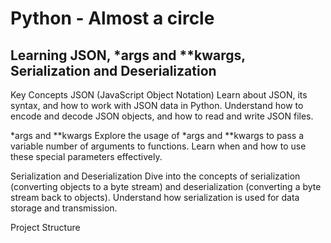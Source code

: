 # Python - Almost a circle

## Learning JSON, \*args and \*\*kwargs, Serialization and Deserialization

Key Concepts
JSON (JavaScript Object Notation)
Learn about JSON, its syntax, and how to work with JSON data in Python. Understand how to encode and decode JSON objects, and how to read and write JSON files.

\*args and \*\*kwargs
Explore the usage of \*args and \*\*kwargs to pass a variable number of arguments to functions. Learn when and how to use these special parameters effectively.

Serialization and Deserialization
Dive into the concepts of serialization (converting objects to a byte stream) and deserialization (converting a byte stream back to objects). Understand how serialization is used for data storage and transmission.

Project Structure
